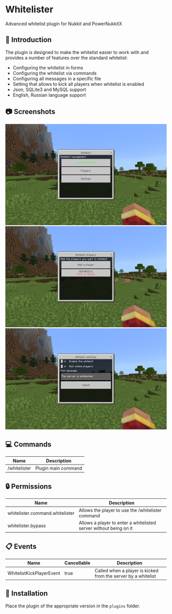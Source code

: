 # Whitelister

Advanced whitelist plugin for Nukkit and PowerNukkitX

## 🤔 Introduction

The plugin is designed to make the whitelist easier to work with and provides a number of features over the standard whitelist:
- Configuring the whitelist in forms
- Configuring the whitelist via commands
- Configuring all messages in a specific file
- Setting that allows to kick all players when whitelist is enabled
- Json, SQLite3 and MySQL support
- English, Russian language support

## 📷 Screenshots
![preview_main.png](.github/preview_main.png)
![preview_players.png](.github/preview_players.png)
![preview_settings.png](.github/preview_settings.png)

## 💻 Commands
| Name           | Description         |
|----------------|---------------------|
| /whitelister   | Plugin main command |

## 🔒 Permissions
| Name                            | Description                                                       |
|---------------------------------|-------------------------------------------------------------------|
| whitelister.command.whitelister | Allows the player to use the /whitelister command                 |
| whitelister.bypass              | Allows a player to enter a whitelisted server without being on it |

## 📋 Events
| Name                        | Cancellable | Description                                                    |
|-----------------------------|-------------|----------------------------------------------------------------|
| WhitelistKickPlayerEvent    | true        | Called when a player is kicked from the server by a whitelist  |

## 🔌 Installation
Place the plugin of the appropriate version in the `plugins` folder.